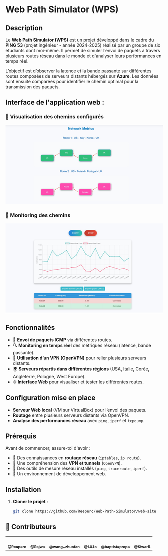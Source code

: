 # Web Path Simulator (WPS)

## Description

Le **Web Path Simulator (WPS)** est un projet développé dans le cadre du **PING 53** (projet ingénieur - année 2024-2025) réalisé par un groupe de six étudiants dont moi-même. Il permet de simuler l’envoi de paquets à travers plusieurs routes réseau dans le monde et d'analyser leurs performances en temps réel.

L’objectif est d’observer la latence et la bande passante sur différentes routes composées de serveurs distants hébergés sur **Azure**. Les données sont ensuite comparées pour identifier le chemin optimal pour la transmission des paquets.

## Interface de l'application web :

### 🔹 Visualisation des chemins configurés

![Visualisation des chemins](img/interface_web_routes.jpg)

### 🔹 Monitoring des chemins

![Monitoring des chemins](img/interface_web_monitoring.jpg)

## Fonctionnalités

- 📡 **Envoi de paquets ICMP** via différentes routes.
- 🔍 **Monitoring en temps réel** des métriques réseau (latence, bande passante).
- 🔗 **Utilisation d’un VPN (OpenVPN)** pour relier plusieurs serveurs distants.
- 🌍 **Serveurs répartis dans différentes régions** (USA, Italie, Corée, Angleterre, Pologne, West Europe).
- 🌐 **Interface Web** pour visualiser et tester les différentes routes.

## Configuration mise en place

- **Serveur Web local** (VM sur VirtualBox) pour l’envoi des paquets.
- **Routage** entre plusieurs serveurs distants via OpenVPN.
- **Analyse des performances réseau** avec `ping`, `iperf` et `tcpdump`.

## Prérequis

Avant de commencer, assure-toi d'avoir :

- 🔹 Des connaissances en **routage réseau** (`iptables`, `ip route`).
- 🔹 Une compréhension des **VPN et tunnels** (`OpenVPN`).
- 🔹 Des outils de mesure réseau installés (`ping`, `traceroute`, `iperf`).
- 🔹 Un environnement de développement web.

## Installation

1. **Cloner le projet** :

   ```sh
   git clone https://github.com/Reeperc/Web-Path-Simulator/web-site

   ```

## 🚀 Contributeurs

<table>
  <tr>
    <td align="center"><a href="https://github.com/Reeperc"><img src="https://github.com/Reeperc.png" width="100px;" alt=""/><br /><sub><b>@Reeperc</b></sub></a></td>
    <td align="center"><a href="https://github.com/Rajwa"><img src="https://github.com/Rajwa.png" width="100px;" alt=""/><br /><sub><b>@Rajwa</b></sub></a></td>
    <td align="center"><a href="https://github.com/wang-zhuofan"><img src="https://github.com/wang-zhuofan.png" width="100px;" alt=""/><br /><sub><b>@wang-zhuofan</b></sub></a></td>
    <td align="center"><a href="https://github.com/L01c"><img src="https://github.com/L01c.png" width="100px;" alt=""/><br /><sub><b>@L01c</b></sub></a></td>
    <td align="center"><a href="https://github.com/baptisteproper"><img src="https://github.com/baptisteproper.png" width="100px;" alt=""/><br /><sub><b>@baptisteprope</b></sub></a></td>
    <td align="center"><a href="https://github.com/SiwarR"><img src="https://github.com/SiwarR.png" width="100px;" alt=""/><br /><sub><b>@SiwarR</b></sub></a></td>
  </tr>
</table>
